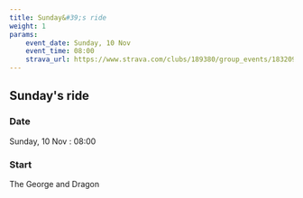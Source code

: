 ```yaml
---
title: Sunday&#39;s ride 
weight: 1
params:
    event_date: Sunday, 10 Nov
    event_time: 08:00
    strava_url: https://www.strava.com/clubs/189380/group_events/1832095
---
```


## Sunday&#39;s ride  



### Date

Sunday, 10 Nov : 08:00

### Start

The George and Dragon


